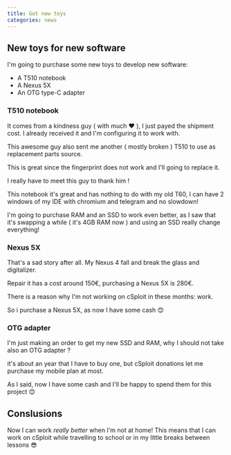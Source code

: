 ```yaml
---
title: Got new toys
categories: news
---
```


## New toys for new software

I'm going to purchase some new toys to develop new software:

  - A T510 notebook
  - A Nexus 5X
  - An OTG type-C adapter

### T510 notebook

It comes from a kindness guy ( with much :heart: ),
I just payed the shipment cost.
I already received it and I'm configuring it to work with.

This awesome guy also sent me another ( mostly broken ) T510 to use as replacement parts source.

This is great since the fingerprint does not work and I'll going to replace it.

I really have to meet this guy to thank him !

This notebook it's great and has nothing to do with my old T60,
I can have 2 windows of my IDE with chromium and telegram and no slowdown!

I'm going to purchase RAM and an SSD to work even better,
as I saw that it's swapping a while ( it's 4GB RAM now )
and using an SSD really change everything!

### Nexus 5X

That's a sad story after all.
My Nexus 4 fall and break the glass and digitalizer.

Repair it has a cost around 150€, purchasing a Nexus 5X is 280€.

There is a reason why I'm not working on cSploit in these months: work.

So i purchase a Nexus 5X, as now I have some cash :blush:

### OTG adapter

I'm just making an order to get my new SSD and RAM, why I should not take also an OTG adapter ?

it's about an year that I have to buy one, but cSploit donations let me purchase my mobile plan at most.

As I said, now I have some cash and I'll be happy to spend them for this project :blush:

## Conslusions

Now I can work *really better* when I'm not at home!
This means that I can work on cSploit while travelling to school
or in my little breaks between lessons :sunglasses:
